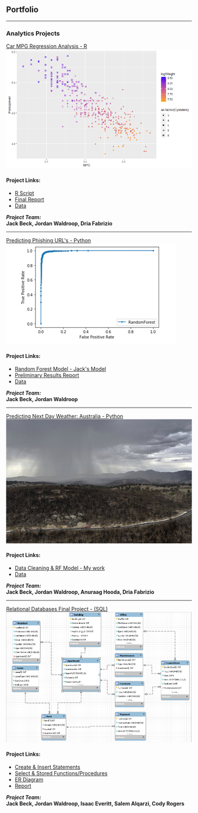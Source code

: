 ## Portfolio

---

### Analytics Projects

[Car MPG Regression Analysis - R
<img src="images/All_The_Logs_Scatter.png?raw=true"/>
](https://github.com/indyscout97/carMPGregregression)

#### Project Links:
- [R Script](https://github.com/indyscout97/carMPGregregression/blob/main/Final%20Project%20-%20Team%206.R)
- [Final Report](https://github.com/indyscout97/carMPGregregression/blob/main/MSBC%205030%20Final%20Report.pdf)
- [Data](https://github.com/indyscout97/carMPGregregression/blob/main/auto-mpg%20-%20Team%206.data)

*__Project Team:__* <br/>
__Jack Beck, Jordan Waldroop, Dria Fabrizio__

---


[Predicting Phishing URL's - Python 
<img src="images/rocpic.png?raw=true"/>
](https://github.com/jwaldroop/phishing-url-project)

#### Project Links:
- [Random Forest Model - Jack's Model](https://github.com/jwaldroop/phishing-url-project/blob/main/RandomForest_Edited.ipynb)
- [Preliminary Results Report](https://github.com/jwaldroop/phishing-url-project/blob/main/prelim_results_report.pdf)
- [Data](https://github.com/jwaldroop/phishing-url-project/blob/main/dataset_full.csv)

*__Project Team:__* <br/>
__Jack Beck, Jordan Waldroop__

---
[Predicting Next Day Weather: Australia - Python 
<img src="images/thunderstorms-australia.jpg?raw=true"/>
](https://github.com/indyscout97/Australia-Rain-Prediction)
#### Project Links:
- [Data Cleaning & RF Model - My work](https://github.com/indyscout97/Australia-Rain-Prediction/blob/main/Data%20Cleaning%20and%20RF%20Model.ipynb)
- [Data](https://github.com/indyscout97/Australia-Rain-Prediction/blob/main/weatherAUS_states.csv)

*__Project Team:__* <br/>
__Jack Beck, Jordan Waldroop, Anuraag Hooda, Dria Fabrizio__

---

[Relational Databases Final Project - (SQL)
<img src="images/ER SCREENSHOT.png?raw=true"/>
](https://github.com/indyscout97/Relational-Databases-Final-Project)
#### Project Links:
- [Create & Insert Statements](https://github.com/indyscout97/Relational-Databases-Final-Project/blob/main/rentwithus_dump_create%26insert.sql)
- [Select & Stored Functions/Procedures](https://github.com/indyscout97/Relational-Databases-Final-Project/blob/main/Final%20Project%20All%20Scripts%20-%20Final.sql)
- [ER Diagram](https://github.com/indyscout97/Relational-Databases-Final-Project/blob/main/ProjectERDiagram.mwb)
- [Report](https://github.com/indyscout97/Relational-Databases-Final-Project/blob/main/FINAL%20Compiled%20Report%20-%20Team%2017%20-%20RentWithUs.pdf)

*__Project Team:__* <br/>
__Jack Beck, Jordan Waldroop, Isaac Everitt, Salem Alqarzi, Cody Rogers__
